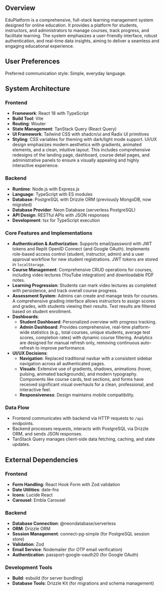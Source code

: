 ## Overview

EduPlatform is a comprehensive, full-stack learning management system designed for online education. It provides a platform for students, instructors, and administrators to manage courses, track progress, and facilitate learning. The system emphasizes a user-friendly interface, robust authentication, and real-time data insights, aiming to deliver a seamless and engaging educational experience.

## User Preferences

Preferred communication style: Simple, everyday language.

## System Architecture

### Frontend
- **Framework**: React 18 with TypeScript
- **Build Tool**: Vite
- **Routing**: Wouter
- **State Management**: TanStack Query (React Query)
- **UI Framework**: Tailwind CSS with shadcn/ui and Radix UI primitives
- **Styling**: CSS variables for theming with dark/light mode support. UI/UX design emphasizes modern aesthetics with gradients, animated elements, and a clean, intuitive layout. This includes comprehensive redesigns of the landing page, dashboard, course detail pages, and administrative panels to ensure a visually appealing and highly interactive experience.

### Backend
- **Runtime**: Node.js with Express.js
- **Language**: TypeScript with ES modules
- **Database**: PostgreSQL with Drizzle ORM (previously MongoDB, now migrated)
- **Database Provider**: Neon Database (serverless PostgreSQL)
- **API Design**: RESTful APIs with JSON responses
- **Development**: tsx for TypeScript execution

### Core Features and Implementations
- **Authentication & Authorization**: Supports email/password with JWT tokens and Replit OpenID Connect (and Google OAuth). Implements role-based access control (student, instructor, admin) and a user approval workflow for new student registrations. JWT tokens are stored in `localStorage`.
- **Course Management**: Comprehensive CRUD operations for courses, including video lectures (YouTube integration) and downloadable PDF notes.
- **Learning Progression**: Students can mark video lectures as completed with persistence, and track overall course progress.
- **Assessment System**: Admins can create and manage tests for courses. A comprehensive grading interface allows instructors to assign scores and grades, with students viewing their results. Test results are filtered based on student enrollment.
- **Dashboards**:
    - **Student Dashboard**: Personalized overview with progress tracking.
    - **Admin Dashboard**: Provides comprehensive, real-time platform-wide statistics (e.g., total courses, unique students, average test scores, completion rates) with dynamic course filtering. Analytics are designed for manual refresh only, removing continuous auto-refresh to improve performance.
- **UI/UX Decisions**:
    - **Navigation**: Replaced traditional navbar with a consistent sidebar navigation across all authenticated pages.
    - **Visuals**: Extensive use of gradients, shadows, animations (hover, pulsing, animated backgrounds), and modern typography. Components like course cards, test sections, and forms have received significant visual overhauls for a clean, professional, and interactive feel.
    - **Responsiveness**: Design maintains mobile compatibility.

### Data Flow
- Frontend communicates with backend via HTTP requests to `/api` endpoints.
- Backend processes requests, interacts with PostgreSQL via Drizzle ORM, and sends JSON responses.
- TanStack Query manages client-side data fetching, caching, and state updates.

## External Dependencies

### Frontend
- **Form Handling**: React Hook Form with Zod validation
- **Date Utilities**: date-fns
- **Icons**: Lucide React
- **Carousel**: Embla Carousel

### Backend
- **Database Connection**: @neondatabase/serverless
- **ORM**: Drizzle ORM
- **Session Management**: connect-pg-simple (for PostgreSQL session store)
- **Validation**: Zod
- **Email Service**: Nodemailer (for OTP email verification)
- **Authentication**: passport-google-oauth20 (for Google OAuth)

### Development Tools
- **Build**: esbuild (for server bundling)
- **Database Tools**: Drizzle Kit (for migrations and schema management)